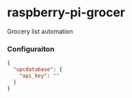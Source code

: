 # raspberry-pi-grocer

Grocery list automation

### Configuraiton
```json
{
  "upcdatabase": {
    "api_key": ""
  }
}
```
